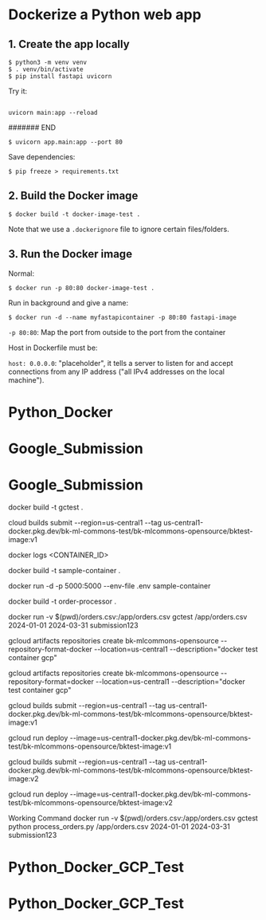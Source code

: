 # Dockerize a Python web app

## 1. Create the app locally 

```console
$ python3 -m venv venv
$ . venv/bin/activate
$ pip install fastapi uvicorn
```

Try it:

```console

uvicorn main:app --reload
```




####### END


```console
$ uvicorn app.main:app --port 80
```

Save dependencies:

```console
$ pip freeze > requirements.txt
```

## 2. Build the Docker image

```console
$ docker build -t docker-image-test . 
```

Note that we use a `.dockerignore` file to ignore certain files/folders.

## 3. Run the Docker image

Normal:

```console
$ docker run -p 80:80 docker-image-test . 
```

Run in background and give a name:

```console
$ docker run -d --name myfastapicontainer -p 80:80 fastapi-image
```

`-p 80:80`: Map the port from outside to the port from the container

Host in Dockerfile must be:

`host: 0.0.0.0`: "placeholder", it tells a server to listen for and accept connections from any IP address ("all IPv4 addresses on the local machine").
# Python_Docker
# Google_Submission
# Google_Submission



docker build -t gctest .

cloud builds submit --region=us-central1 --tag us-central1-docker.pkg.dev/bk-ml-commons-test/bk-mlcommons-opensource/bktest-image:v1



docker logs <CONTAINER_ID>

docker build -t sample-container .

docker run -d -p 5000:5000 --env-file .env  sample-container


docker build -t order-processor .


docker run -v $(pwd)/orders.csv:/app/orders.csv gctest /app/orders.csv 2024-01-01 2024-03-31 submission123



gcloud artifacts repositories create bk-mlcommons-opensource --repository-format-docker --location=us-central1 --description="docker test container gcp"

gcloud artifacts repositories create bk-mlcommons-opensource --repository-format=docker --location=us-central1 --description="docker test container gcp"


gcloud builds submit --region=us-central1 --tag us-central1-docker.pkg.dev/bk-ml-commons-test/bk-mlcommons-opensource/bktest-image:v1

gcloud run deploy --image=us-central1-docker.pkg.dev/bk-ml-commons-test/bk-mlcommons-opensource/bktest-image:v1


gcloud builds submit --region=us-central1 --tag us-central1-docker.pkg.dev/bk-ml-commons-test/bk-mlcommons-opensource/bktest-image:v2

gcloud run deploy --image=us-central1-docker.pkg.dev/bk-ml-commons-test/bk-mlcommons-opensource/bktest-image:v2


Working Command
docker run -v $(pwd)/orders.csv:/app/orders.csv gctest python process_orders.py /app/orders.csv 2024-01-01 2024-03-31 submission123
# Python_Docker_GCP_Test
# Python_Docker_GCP_Test
